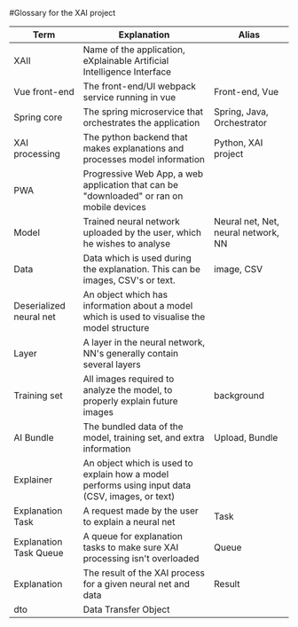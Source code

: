 #Glossary for the XAI project

|Term|Explanation|Alias|
|--|--|--|
| XAII | Name of the application, eXplainable Artificial Intelligence Interface |  |
| Vue front-end | The front-end/UI webpack service running in vue | Front-end, Vue |
| Spring core | The spring microservice that orchestrates the application | Spring, Java, Orchestrator |
| XAI processing | The python backend that makes explanations and processes model information | Python, XAI project |
| PWA | Progressive Web App, a web application that can be "downloaded" or ran on mobile devices |  |
| Model | Trained neural network uploaded by the user, which he wishes to analyse | Neural net, Net, neural network, NN |
| Data | Data which is used during the explanation. This can be images, CSV's or text. | image, CSV |
| Deserialized neural net | An object which has information about a model which is used to visualise the model structure | |
| Layer | A layer in the neural network, NN's generally contain several layers |  |
| Training set | All images required to analyze the model, to properly explain future images | background |
| AI Bundle | The bundled data of the model, training set, and extra information | Upload, Bundle |
| Explainer | An object which is used to explain how a model performs using input data (CSV, images, or text) | |
| Explanation Task | A request made by the user to explain a neural net | Task |
| Explanation Task Queue | A queue for explanation tasks to make sure XAI processing isn't overloaded | Queue |
| Explanation | The result of the XAI process for a given neural net and data  | Result |
| dto | Data Transfer Object |  |


